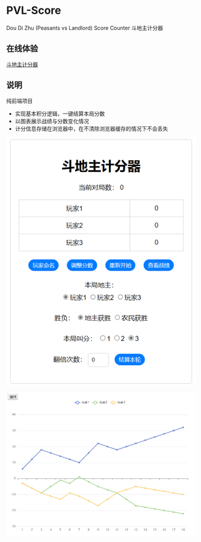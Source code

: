 # PVL-Score

Dou Di Zhu (Peasants vs Landlord) Score Counter 斗地主计分器

## 在线体验

[斗地主计分器](https://auncelfan.site/PVL/)
  
## 说明

纯前端项目  

- 实现基本积分逻辑，一键结算本局分数  
- 以图表展示战绩与分数变化情况  
- 计分信息存储在浏览器中，在不清除浏览器缓存的情况下不会丢失  

![alt text](image-1.png)

![alt text](image-2.png)